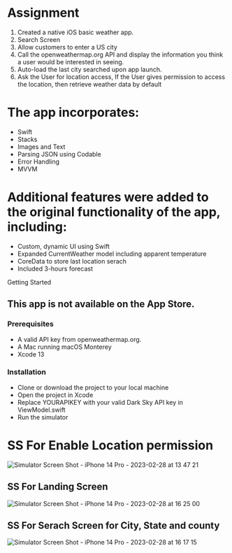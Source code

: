 # Assignment
1.	Created a native iOS basic weather app.
2.	Search Screen
1.	Allow customers to enter a US city
2.	Call the openweathermap.org API and display the information you think a user would be interested in seeing.
3.	Auto-load the last city searched upon app launch.
4.	Ask the User for location access, If the User gives permission to access the location, then retrieve weather data by default

# The app incorporates:
* Swift
* Stacks
* Images and Text
* Parsing JSON using Codable
* Error Handling
* MVVM

# Additional features were added to the original functionality of the app, including:

* Custom, dynamic UI using Swift
* Expanded CurrentWeather model including apparent temperature
* CoreData to store last location serach 
* Included 3-hours forecast

Getting Started

## This app is not available on the App Store.
### Prerequisites

* A valid API key from openweathermap.org.  
* A Mac running macOS Monterey
* Xcode 13

### Installation

* Clone or download the project to your local machine
* Open the project in Xcode
* Replace YOURAPIKEY with your valid Dark Sky API key in ViewModel.swift
* Run the simulator

# SS For Enable Location permission
![Simulator Screen Shot - iPhone 14 Pro - 2023-02-28 at 13 47 21](https://user-images.githubusercontent.com/17934415/221968222-ede2f18a-e2ff-496a-a7a7-29e0e5443791.png)

## SS For Landing Screen
![Simulator Screen Shot - iPhone 14 Pro - 2023-02-28 at 16 25 00](https://user-images.githubusercontent.com/17934415/221996717-a113b0ac-10ad-4c16-8081-497a66647edc.png)

## SS For Serach Screen for City, State and county

![Simulator Screen Shot - iPhone 14 Pro - 2023-02-28 at 16 17 15](https://user-images.githubusercontent.com/17934415/221996798-fb013ee0-e5dd-4a90-b4c3-0032384f6eac.png)
